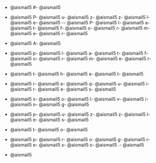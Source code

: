 - @aismail5
#- @aismail5
 - @aismail5
P- @aismail5
u- @aismail5
z- @aismail5
z- @aismail5
l- @aismail5
e- @aismail5
-- @aismail5
P- @aismail5
l- @aismail5
a- @aismail5
t- @aismail5
f- @aismail5
o- @aismail5
r- @aismail5
m- @aismail5
e- @aismail5
r- @aismail5

- @aismail5
A- @aismail5
 - @aismail5
p- @aismail5
l- @aismail5
a- @aismail5
t- @aismail5
f- @aismail5
o- @aismail5
r- @aismail5
m- @aismail5
e- @aismail5
r- @aismail5
 - @aismail5
t- @aismail5
h- @aismail5
a- @aismail5
t- @aismail5
 - @aismail5
r- @aismail5
e- @aismail5
q- @aismail5
u- @aismail5
i- @aismail5
r- @aismail5
e- @aismail5
s- @aismail5
 - @aismail5
s- @aismail5
o- @aismail5
l- @aismail5
v- @aismail5
i- @aismail5
n- @aismail5
g- @aismail5
 - @aismail5
p- @aismail5
u- @aismail5
z- @aismail5
z- @aismail5
l- @aismail5
e- @aismail5
s- @aismail5
 - @aismail5
t- @aismail5
o- @aismail5
 - @aismail5
p- @aismail5
r- @aismail5
o- @aismail5
g- @aismail5
r- @aismail5
e- @aismail5
s- @aismail5
s- @aismail5
.- @aismail5

- @aismail5
